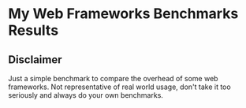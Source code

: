 # My Web Frameworks Benchmarks Results

## Disclaimer

Just a simple benchmark to compare the overhead of some web frameworks.
Not representative of real world usage,
don't take it too seriously and always do your own benchmarks.
